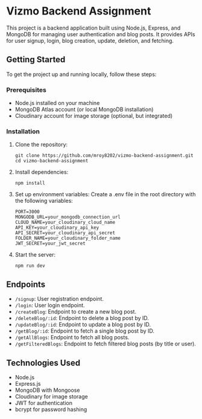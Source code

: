 # Vizmo Backend Assignment

This project is a backend application built using Node.js, Express, and MongoDB for managing user authentication and blog posts. It provides APIs for user signup, login, blog creation, update, deletion, and fetching.

## Getting Started

To get the project up and running locally, follow these steps:

### Prerequisites

- Node.js installed on your machine
- MongoDB Atlas account (or local MongoDB installation)
- Cloudinary account for image storage (optional, but integrated)

### Installation

1. Clone the repository:
   ```
   git clone https://github.com/mroy8202/vizmo-backend-assignment.git
   cd vizmo-backend-assignment
   ```

2. Install dependencies:
    ```
    npm install
    ```

3. Set up environment variables:
   Create a .env file in the root directory with the following variables:
   ```
   PORT=3000
   MONGODB_URL=your_mongodb_connection_url
   CLOUD_NAME=your_cloudinary_cloud_name
   API_KEY=your_cloudinary_api_key
   API_SECRET=your_cloudinary_api_secret
   FOLDER_NAME=your_cloudinary_folder_name
   JWT_SECRET=your_jwt_secret
   ```

4. Start the server: 
   ```
   npm run dev
   ```


## Endpoints
- `/signup`: User registration endpoint.
- `/login`: User login endpoint.
- `/createBlog`: Endpoint to create a new blog post.
- `/deleteBlog/:id`: Endpoint to delete a blog post by ID.
- `/updateBlog/:id`: Endpoint to update a blog post by ID.
- `/getBlog/:id`: Endpoint to fetch a single blog post by ID.
- `/getAllBlogs`: Endpoint to fetch all blog posts.
- `/getFilteredBlogs`: Endpoint to fetch filtered blog posts (by title or user).

## Technologies Used
- Node.js
- Express.js
- MongoDB with Mongoose
- Cloudinary for image storage
- JWT for authentication
- bcrypt for password hashing

